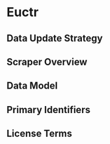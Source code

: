 # Euctr

## Data Update Strategy

## Scraper Overview

## Data Model

## Primary Identifiers

## License Terms

